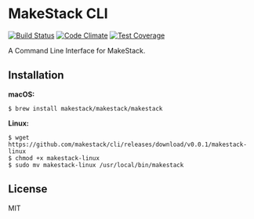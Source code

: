 MakeStack CLI
=============
[![Build Status](https://travis-ci.org/makestack/cli.svg?branch=master)](https://travis-ci.org/makestack/cli)
[![Code Climate](https://codeclimate.com/github/makestack/cli/badges/gpa.svg)](https://codeclimate.com/github/makestack/cli)
[![Test Coverage](https://codeclimate.com/github/makestack/cli/badges/coverage.svg)](https://codeclimate.com/github/makestack/cli/coverage)


A Command Line Interface for MakeStack.

Installation
------------

**macOS:**
```
$ brew install makestack/makestack/makestack
```


**Linux:**
```
$ wget https://github.com/makestack/cli/releases/download/v0.0.1/makestack-linux
$ chmod +x makestack-linux
$ sudo mv makestack-linux /usr/local/bin/makestack
```

License
-------

MIT
